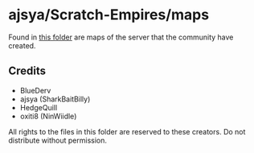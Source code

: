 # ajsya/Scratch-Empires/maps

Found in [this folder](https://github.com/ajsya/Scratch-Empires/tree/main/maps) are maps of the server that the community have created.

## Credits
- BlueDerv
- ajsya (SharkBaitBilly)
- HedgeQuill
- oxiti8 (NinWiidle)

All rights to the files in this folder are reserved to these creators. Do not distribute without permission.
